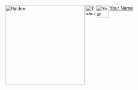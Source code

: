 <img align="left" alt="Raiden" width="250" src="https://telegra.ph/file/bcf6185b7f596f4cdd21e.jpg">


<!-- Telegram logo with link to your account -->
<a href="https://t.me/YourTelegramAccount">
  <img align="left" alt="Telegram" width="30" src="https://telegram.org/img/t_logo.svg">
  Your Name
</a>

<!-- Your logo image with link to your account -->
<a href="https://YourWebsiteOrSocialMediaLink">
  <img align="left" alt="Your Logo" width="40" src="https://your-logo-image-url.jpg">
</a>
